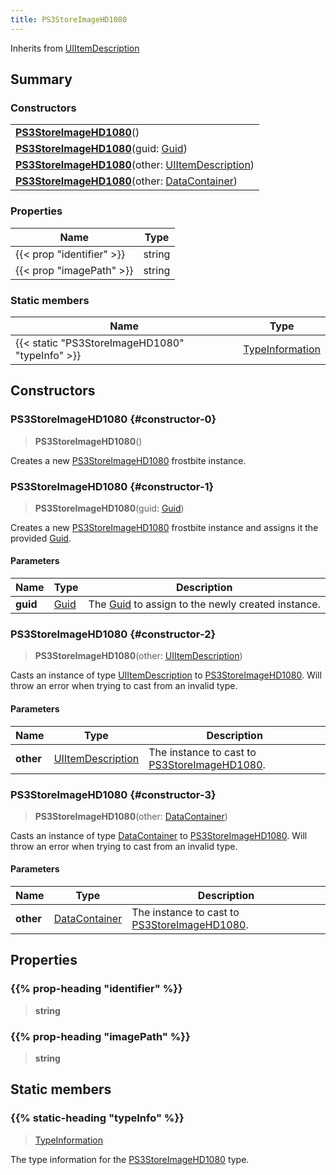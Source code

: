```yaml
---
title: PS3StoreImageHD1080
---
```


Inherits from 
[UIItemDescription](/vext/ref/fb/uiitemdescription)

## Summary
### Constructors
| |
| ----------- |
| **[PS3StoreImageHD1080](#constructor-0)**() |
| **[PS3StoreImageHD1080](#constructor-1)**(guid: [Guid](/vext/ref/shared/class/guid)) |
| **[PS3StoreImageHD1080](#constructor-2)**(other: [UIItemDescription](/vext/ref/fb/uiitemdescription)) |
| **[PS3StoreImageHD1080](#constructor-3)**(other: [DataContainer](/vext/ref/shared/class/datacontainer)) |

### Properties
| Name | Type |
| ---- | ---- |
| {{< prop "identifier" >}} | string |
| {{< prop "imagePath" >}} | string |

### Static members
| Name | Type |
| ---- | ---- |
| {{< static "PS3StoreImageHD1080" "typeInfo" >}} | [TypeInformation](/vext/ref/shared/class/typeinformation) |

## Constructors
### PS3StoreImageHD1080 {#constructor-0}
> **PS3StoreImageHD1080**()

Creates a new [PS3StoreImageHD1080](/vext/ref/fb/ps3storeimagehd1080) frostbite instance.

### PS3StoreImageHD1080 {#constructor-1}
> **PS3StoreImageHD1080**(guid: [Guid](/vext/ref/shared/class/guid))

Creates a new [PS3StoreImageHD1080](/vext/ref/fb/ps3storeimagehd1080) frostbite instance and assigns it the provided [Guid](/vext/ref/shared/class/guid).

#### Parameters
| Name | Type | Description |
| ---- | ---- | ----------- |
| **guid** | [Guid](/vext/ref/shared/class/guid) | The [Guid](/vext/ref/shared/class/guid) to assign to the newly created instance. |

### PS3StoreImageHD1080 {#constructor-2}
> **PS3StoreImageHD1080**(other: [UIItemDescription](/vext/ref/fb/uiitemdescription))

Casts an instance of type [UIItemDescription](/vext/ref/fb/uiitemdescription) to [PS3StoreImageHD1080](/vext/ref/fb/ps3storeimagehd1080). Will throw an error when trying to cast from an invalid type.

#### Parameters
| Name | Type | Description |
| ---- | ---- | ----------- |
| **other** | [UIItemDescription](/vext/ref/fb/uiitemdescription) | The instance to cast to [PS3StoreImageHD1080](/vext/ref/fb/ps3storeimagehd1080). |

### PS3StoreImageHD1080 {#constructor-3}
> **PS3StoreImageHD1080**(other: [DataContainer](/vext/ref/shared/class/datacontainer))

Casts an instance of type [DataContainer](/vext/ref/shared/class/datacontainer) to [PS3StoreImageHD1080](/vext/ref/fb/ps3storeimagehd1080). Will throw an error when trying to cast from an invalid type.

#### Parameters
| Name | Type | Description |
| ---- | ---- | ----------- |
| **other** | [DataContainer](/vext/ref/shared/class/datacontainer) | The instance to cast to [PS3StoreImageHD1080](/vext/ref/fb/ps3storeimagehd1080). |

## Properties
### {{% prop-heading "identifier" %}}
> **string**

### {{% prop-heading "imagePath" %}}
> **string**

## Static members
### {{% static-heading "typeInfo" %}}
> [TypeInformation](/vext/ref/shared/class/typeinformation)

The type information for the [PS3StoreImageHD1080](/vext/ref/fb/ps3storeimagehd1080) type.

